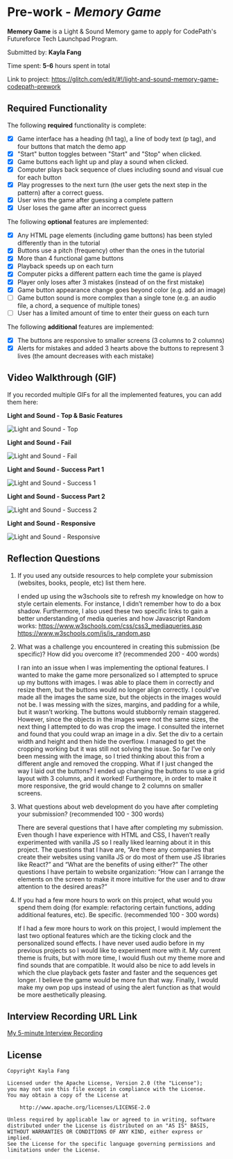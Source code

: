 # Pre-work - *Memory Game*

**Memory Game** is a Light & Sound Memory game to apply for CodePath's Futureforce Tech Launchpad Program. 

Submitted by: **Kayla Fang**

Time spent: **5-6** hours spent in total

Link to project: https://glitch.com/edit/#!/light-and-sound-memory-game-codepath-prework

## Required Functionality

The following **required** functionality is complete:

* [x] Game interface has a heading (h1 tag), a line of body text (p tag), and four buttons that match the demo app
* [x] "Start" button toggles between "Start" and "Stop" when clicked. 
* [x] Game buttons each light up and play a sound when clicked. 
* [x] Computer plays back sequence of clues including sound and visual cue for each button
* [x] Play progresses to the next turn (the user gets the next step in the pattern) after a correct guess. 
* [x] User wins the game after guessing a complete pattern
* [x] User loses the game after an incorrect guess

The following **optional** features are implemented:

* [x] Any HTML page elements (including game buttons) has been styled differently than in the tutorial
* [x] Buttons use a pitch (frequency) other than the ones in the tutorial
* [x] More than 4 functional game buttons
* [x] Playback speeds up on each turn
* [x] Computer picks a different pattern each time the game is played
* [x] Player only loses after 3 mistakes (instead of on the first mistake)
* [x] Game button appearance change goes beyond color (e.g. add an image)
* [ ] Game button sound is more complex than a single tone (e.g. an audio file, a chord, a sequence of multiple tones)
* [ ] User has a limited amount of time to enter their guess on each turn

The following **additional** features are implemented:

- [x] The buttons are responsive to smaller screens (3 columns to 2 columns)
- [x] Alerts for mistakes and added 3 hearts above the buttons to represent 3 lives (the amount decreases with each mistake)

## Video Walkthrough (GIF)

If you recorded multiple GIFs for all the implemented features, you can add them here:

**Light and Sound - Top & Basic Features**

![Light and Sound - Top](https://github.com/kfang00/CodePath-Prework/blob/main/gifs/Light%20and%20Sound%20-%20Top.gif?raw=true)

**Light and Sound - Fail**

![Light and Sound - Fail](https://github.com/kfang00/CodePath-Prework/blob/main/gifs/Light%20and%20Sound%20-%20Fail.gif?raw=true)

**Light and Sound - Success Part 1**

![Light and Sound - Success 1](https://github.com/kfang00/CodePath-Prework/blob/main/gifs/Light%20and%20Sound%20-%20Success%201.gif?raw=true)

**Light and Sound - Success Part 2**

![Light and Sound - Success 2](https://github.com/kfang00/CodePath-Prework/blob/main/gifs/Light%20and%20Sound%20-%20Success%202.gif?raw=true)

**Light and Sound - Responsive**

![Light and Sound - Responsive](https://github.com/kfang00/CodePath-Prework/blob/main/gifs/Light%20and%20Sound%20-%20Responsive.gif?raw=true)

## Reflection Questions
1. If you used any outside resources to help complete your submission (websites, books, people, etc) list them here. 

    I ended up using the w3schools site to refresh my knowledge on how to style certain elements.  For instance, I didn’t remember how to do a box shadow.  Furthermore, I also used these two specific links to gain a better understanding of media queries and how Javascript Random works:
https://www.w3schools.com/css/css3_mediaqueries.asp
https://www.w3schools.com/js/js_random.asp

2. What was a challenge you encountered in creating this submission (be specific)? How did you overcome it? (recommended 200 - 400 words) 

    I ran into an issue when I was implementing the optional features.  I wanted to make the game more personalized so I attempted to spruce up my buttons with images.  I was able to place them in correctly and resize them, but the buttons would no longer align correctly.  I could’ve made all the images the same size, but the objects in the images would not be.  I was messing with the sizes, margins, and padding for a while, but it wasn’t working.  The buttons would stubbornly remain staggered.  However, since the objects in the images were not the same sizes, the next thing I attempted to do was crop the image.  I consulted the internet and found that you could wrap an image in a div.  Set the div to a certain width and height and then hide the overflow.  I managed to get the cropping working but it was still not solving the issue.  So far I’ve only been messing with the image, so I tried thinking about this from a different angle and removed the cropping.  What if I just changed the way I laid out the buttons?  I ended up changing the buttons to use a grid layout with 3 columns, and it worked!  Furthermore, in order to make it more responsive, the grid would change to 2 columns on smaller screens.

3. What questions about web development do you have after completing your submission? (recommended 100 - 300 words) 

    There are several questions that I have after completing my submission.  Even though I have experience with HTML and CSS, I haven’t really experimented with vanilla JS so I really liked learning about it in this project.  The questions that I have are, “Are there any companies that create their websites using vanilla JS or do most of them use JS libraries like React?” and “What are the benefits of using either?”  The other questions I have pertain to website organization: “How can I arrange the elements on the screen to make it more intuitive for the user and to draw attention to the desired areas?”

4. If you had a few more hours to work on this project, what would you spend them doing (for example: refactoring certain functions, adding additional features, etc). Be specific. (recommended 100 - 300 words) 

    If I had a few more hours to work on this project, I would implement the last two optional features which are the ticking clock and the personalized sound effects.  I have never used audio before in my previous projects so I would like to experiment more with it.  My current theme is fruits, but with more time, I would flush out my theme more and find sounds that are compatible.  It would also be nice to add levels in which the clue playback gets faster and faster and the sequences get longer.  I believe the game would be more fun that way.  Finally, I would make my own pop ups instead of using the alert function as that would be more aesthetically pleasing.


## Interview Recording URL Link

[My 5-minute Interview Recording](https://youtu.be/5_8xhX9JhFs)


## License

    Copyright Kayla Fang

    Licensed under the Apache License, Version 2.0 (the "License");
    you may not use this file except in compliance with the License.
    You may obtain a copy of the License at

        http://www.apache.org/licenses/LICENSE-2.0

    Unless required by applicable law or agreed to in writing, software
    distributed under the License is distributed on an "AS IS" BASIS,
    WITHOUT WARRANTIES OR CONDITIONS OF ANY KIND, either express or implied.
    See the License for the specific language governing permissions and
    limitations under the License.
